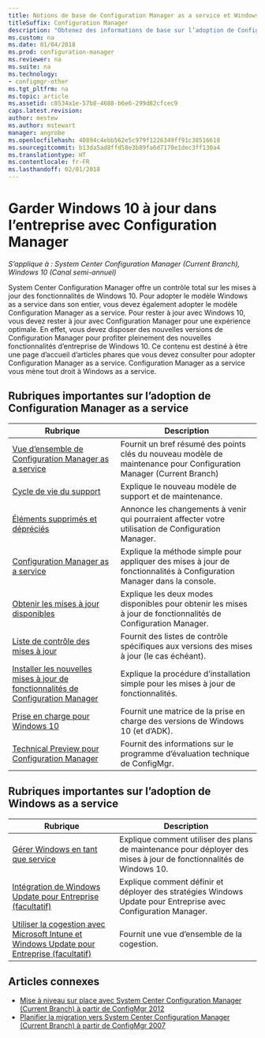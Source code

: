 ```yaml
---
title: Notions de base de Configuration Manager as a service et Windows as a service
titleSuffix: Configuration Manager
description: "Obtenez des informations de base sur l’adoption de Configuration Manager as a service pour la prise en charge de Windows as a service."
ms.custom: na
ms.date: 01/04/2018
ms.prod: configuration-manager
ms.reviewer: na
ms.suite: na
ms.technology:
- configmgr-other
ms.tgt_pltfrm: na
ms.topic: article
ms.assetid: c8534a1e-57b8-4688-b6e6-299d82cfcec9
caps.latest.revision: 
author: mestew
ms.author: mstewart
manager: angrobe
ms.openlocfilehash: 40894c4ebb562e5c979f1226349ff91c38516618
ms.sourcegitcommit: b13da5ad8ffd58e3b89fa6d7170e1dec3ff130a4
ms.translationtype: HT
ms.contentlocale: fr-FR
ms.lasthandoff: 02/01/2018
---
```

# <a name="keep-windows-10-up-to-date-in-the-enterprise-using-configuration-manager"></a>Garder Windows 10 à jour dans l’entreprise avec Configuration Manager

*S’applique à : System Center Configuration Manager (Current Branch), Windows 10 (Canal semi-annuel)*

System Center Configuration Manager offre un contrôle total sur les mises à jour des fonctionnalités de Windows 10. Pour adopter le modèle Windows as a service dans son entier, vous devez également adopter le modèle Configuration Manager as a service. Pour rester à jour avec Windows 10, vous devez rester à jour avec Configuration Manager pour une expérience optimale. En effet, vous devez disposer des nouvelles versions de Configuration Manager pour profiter pleinement des nouvelles fonctionnalités d’entreprise de Windows 10. Ce contenu est destiné à être une page d’accueil d’articles phares que vous devez consulter pour adopter Configuration Manager as a service. Configuration Manager as a service vous mène tout droit à Windows as a service.

## <a name="key-topics-about-adopting-configuration-manager-as-a-service"></a>Rubriques importantes sur l’adoption de Configuration Manager as a service

| Rubrique        | Description          | 
| ------------- |-------------|
|[Vue d’ensemble de Configuration Manager as a service](/sccm/core/plan-design/changes/whats-new-incremental-versions)|Fournit un bref résumé des points clés du nouveau modèle de maintenance pour Configuration Manager (Current Branch)|
|[Cycle de vie du support](/sccm/core/servers/manage/current-branch-versions-supported)|Explique le nouveau modèle de support et de maintenance.|
|[Éléments supprimés et dépréciés](/sccm//core/plan-design/changes/deprecated/removed-and-deprecated)|Annonce les changements à venir qui pourraient affecter votre utilisation de Configuration Manager.|
|[Configuration Manager as a service](/sccm/core/servers/manage/updates)|Explique la méthode simple pour appliquer des mises à jour de fonctionnalités à Configuration Manager dans la console.|
|[Obtenir les mises à jour disponibles](/core/servers/manage/install-in-console-updates#get-available-updates)|Explique les deux modes disponibles pour obtenir les mises à jour de fonctionnalités de Configuration Manager.|
|[Liste de contrôle des mises à jour](/sccm/core/servers/manage/install-in-console-updates#bkmk_beforeinstall)|Fournit des listes de contrôle spécifiques aux versions des mises à jour (le cas échéant).| 
|[Installer les nouvelles mises à jour de fonctionnalités de Configuration Manager](/sccm/core/servers/manage/install-in-console-updates#bkmk_install)|Explique la procédure d’installation simple pour les mises à jour de fonctionnalités.|
|[Prise en charge pour Windows 10](/sccm/core/plan-design/configs/support-for-windows-10)|Fournit une matrice de la prise en charge des versions de Windows 10 (et d’ADK).|
|[Technical Preview pour Configuration Manager](/sccm/core/get-started/technical-preview)|Fournit des informations sur le programme d’évaluation technique de ConfigMgr.|


## <a name="key-topics-about-adopting-windows-as-a-service"></a>Rubriques importantes sur l’adoption de Windows as a service
| Rubrique        | Description          | 
| ------------- |-------------|
|[Gérer Windows en tant que service](/sccm/osd/deploy-use/manage-windows-as-a-service)|Explique comment utiliser des plans de maintenance pour déployer des mises à jour de fonctionnalités de Windows 10.|
|[Intégration de Windows Update pour Entreprise (facultatif)](/sccm/sum/deploy-use/integrate-windows-update-for-business-windows-10)|Explique comment définir et déployer des stratégies Windows Update pour Entreprise avec Configuration Manager.|
|[Utiliser la cogestion avec Microsoft Intune et Windows Update pour Entreprise (facultatif)](/sccm/core/clients/manage/co-management-overview)|Fournit une vue d’ensemble de la cogestion.| 


## <a name="related-articles"></a>Articles connexes

- [Mise à niveau sur place avec System Center Configuration Manager (Current Branch) à partir de ConfigMgr 2012](/sccm/core/servers/deploy/install/upgrade-to-configuration-manager)
- [Planifier la migration vers System Center Configuration Manager (Current Branch) à partir de ConfigMgr 2007](/sccm/core/migration/planning-for-migration)